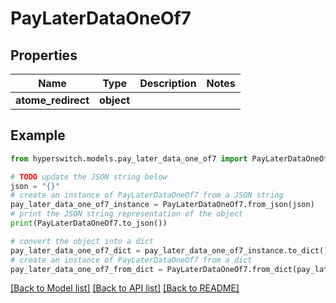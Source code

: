 # PayLaterDataOneOf7


## Properties

Name | Type | Description | Notes
------------ | ------------- | ------------- | -------------
**atome_redirect** | **object** |  | 

## Example

```python
from hyperswitch.models.pay_later_data_one_of7 import PayLaterDataOneOf7

# TODO update the JSON string below
json = "{}"
# create an instance of PayLaterDataOneOf7 from a JSON string
pay_later_data_one_of7_instance = PayLaterDataOneOf7.from_json(json)
# print the JSON string representation of the object
print(PayLaterDataOneOf7.to_json())

# convert the object into a dict
pay_later_data_one_of7_dict = pay_later_data_one_of7_instance.to_dict()
# create an instance of PayLaterDataOneOf7 from a dict
pay_later_data_one_of7_from_dict = PayLaterDataOneOf7.from_dict(pay_later_data_one_of7_dict)
```
[[Back to Model list]](../README.md#documentation-for-models) [[Back to API list]](../README.md#documentation-for-api-endpoints) [[Back to README]](../README.md)


